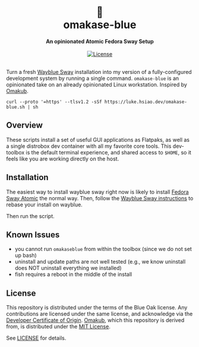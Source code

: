 <h1 align="center">
    🍣<br>
    omakase-blue
</h1>
<div align="center">
    <strong>An opinionated Atomic Fedora Sway Setup</strong>
</div>
<br>
<div align="center">
  <a href="https://github.com/lukehsiao/omakase-blue/blob/main/LICENSE.md">
    <img src="https://img.shields.io/badge/license-BlueOak--1.0.0-whitesmoke" alt="License">
  </a>
</div>
<br>

Turn a fresh [Wayblue Sway](https://github.com/wayblueorg/wayblue) installation into my version of a fully-configured development system by running a single command.
`omakase-blue` is an opinionated take on an already opinionated Linux workstation.
Inspired by [Omakub](https://omakub.org/).

```
curl --proto '=https' --tlsv1.2 -sSf https://luke.hsiao.dev/omakase-blue.sh | sh
```

## Overview

These scripts install a set of useful GUI applications as Flatpaks, as well as a single distrobox dev container with all my favorite core tools.
This dev-toolbox is the default terminal experience, and shared access to `$HOME`, so it feels like you are working directly on the host.

## Installation

The easiest way to install wayblue sway right now is likely to install [Fedora Sway Atomic](https://fedoraproject.org/atomic-desktops/sway/) the normal way.
Then, follow the [Wayblue Sway instructions](https://github.com/wayblueorg/wayblue?tab=readme-ov-file#rebasing) to rebase your install on wayblue.

Then run the script.

## Known Issues

- you cannot run `omakaseblue` from within the toolbox (since we do not set up bash)
- uninstall and update paths are not well tested (e.g., we know uninstall does NOT uninstall everything we installed)
- fish requires a reboot in the middle of the install

## License

This repository is distributed under the terms of the Blue Oak license.
Any contributions are licensed under the same license, and acknowledge via the [Developer Certificate of Origin](https://developercertificate.org/).
[Omakub](https://omakub.org/), which this repository is derived from, is distributed under the [MIT License](https://opensource.org/license/MIT).

See [LICENSE](LICENSE) for details.
